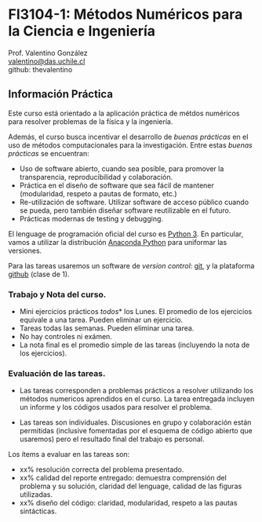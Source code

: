 # FI3104-1: Métodos Numéricos para la Ciencia e Ingeniería

Prof. Valentino González</br>
valentino@das.uchile.cl</br>
github: thevalentino

## Información Práctica

Este curso está orientado a la aplicación práctica de métdos numéricos para resolver problemas de la física y la ingeniería.

Además, el curso busca incentivar el desarrollo de _buenas prácticas_ en el uso de métodos computacionales para la investigación. Entre estas _buenas prácticas_ se encuentran:

- Uso de software abierto, cuando sea posible, para promover la transparencia, reproducibilidad y colaboración.
- Práctica en el diseño de software que sea fácil de mantener (modularidad, respeto a pautas de formato, etc.)
- Re-utilización de software. Utilizar software de acceso público cuando se pueda, pero también diseñar software reutilizable en el futuro.
- Prácticas modernas de testing y debugging.

El lenguage de programación oficial del curso es [Python 3](http://www.python.org). En particular, vamos a utilizar la distribución [Anaconda Python](https://store.continuum.io/cshop/anaconda/) para uniformar las versiones.

Para las tareas usaremos un software de _version control_: [git](https://git-scm.com/), y la plataforma [github](http://www.github.com) (clase de 1).


### Trabajo y Nota del curso.

- Mini ejercicios prácticos _todos_* los Lunes. El promedio de los ejercicios equivale a una tarea. Pueden eliminar un ejercicio.
- Tareas todas las semanas. Pueden eliminar una tarea.
- No hay controles ni exámen.
- La nota final es el promedio simple de las tareas (incluyendo la nota de los ejercicios).

### Evaluación de las tareas.

* Las tareas corresponden a problemas prácticos a resolver utilizando los métodos numericos aprendidos en el curso. La tarea entregada incluyen un informe y los códigos usados para resolver el problema.

* Las tareas son individuales. Discusiones en grupo y colaboración están permitidas (inclusive fomentadas por el esquema de código abierto que usaremos) pero el resultado final del trabajo es personal.

Los ítems a evaluar en las tareas son:

- xx% resolución correcta del problema presentado.
- xx% calidad del reporte entregado: demuestra comprensión del problema y su solución, claridad del lenguage, calidad de las figuras utilizadas.
- xx% diseño del código: claridad, modularidad, respeto a las pautas sintácticas.



</br>
</br>
</br>
</br>
</br>
</br>
</br>
</br>
</br>
</br>
</br>
</br>
</br>
</br>
</br>
</br>
</br>
</br>
</br>
